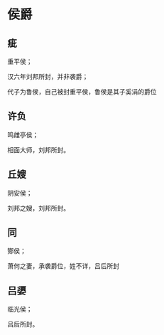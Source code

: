 # 侯爵

## 疵

重平侯；

汉六年刘邦所封，并非袭爵；

代子为鲁侯，自己被封重平侯，鲁侯是其子奚涓的爵位

## 许负

鸣雌亭侯；

相面大师，刘邦所封。

## 丘嫂

阴安侯；

刘邦之嫂，刘邦所封。

## 同

酂侯；

萧何之妻，承袭爵位，姓不详，吕后所封

## 吕嬃

临光侯；

吕后所封。
